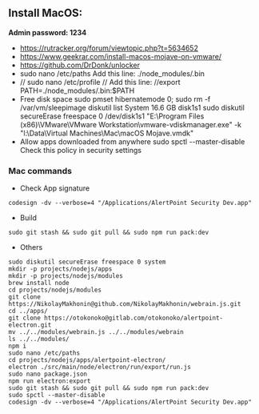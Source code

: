 ## Install MacOS:
**Admin password: 1234**

* https://rutracker.org/forum/viewtopic.php?t=5634652
* https://www.geekrar.com/install-macos-mojave-on-vmware/
* https://github.com/DrDonk/unlocker
* sudo nano /etc/paths
    Add this line:
    ./node_modules/.bin
* // sudo nano /etc/profile
    // Add this line:
    //export PATH=./node_modules/.bin:$PATH
* Free disk space
    sudo pmset hibernatemode 0; sudo rm -f /var/vm/sleepimage
    diskutil list
    System                  16.6 GB    disk1s1
    sudo diskutil secureErase freespace 0 /dev/disk1s1
    "E:\Program Files (x86)\VMware\VMware Workstation\vmware-vdiskmanager.exe" -k "l:\Data\Virtual Machines\Mac\macOS Mojave.vmdk"
* Allow apps downloaded from anywhere
    sudo spctl --master-disable
    Check this policy in security settings

### Mac commands

* Check App signature
```
codesign -dv --verbose=4 "/Applications/AlertPoint Security Dev.app"
```
* Build
```
sudo git stash && sudo git pull && sudo npm run pack:dev
```
* Others
```
sudo diskutil secureErase freespace 0 system
mkdir -p projects/nodejs/apps
mkdir -p projects/nodejs/modules
brew install node
cd projects/nodejs/modules
git clone https://NikolayMakhonin@github.com/NikolayMakhonin/webrain.js.git
cd ../apps/
git clone https://otokonoko@gitlab.com/otokonoko/alertpoint-electron.git
mv ../../modules/webrain.js ../../modules/webrain
ls ../../modules/
npm i
sudo nano /etc/paths
cd projects/nodejs/apps/alertpoint-electron/
electron ./src/main/node/electron/run/export/run.js
sudo nano package.json
npm run electron:export
sudo git stash && sudo git pull && sudo npm run pack:dev
sudo spctl --master-disable
codesign -dv --verbose=4 "/Applications/AlertPoint Security Dev.app"
```

